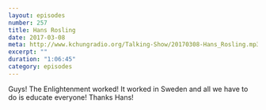 ```yaml
---
layout: episodes
number: 257
title: Hans Rosling
date: 2017-03-08
meta: http://www.kchungradio.org/Talking-Show/20170308-Hans_Rosling.mp3
excerpt: ""
duration: "1:06:45"
category: episodes
---
```

Guys! The Enlightenment worked! It worked in Sweden and all we have to do is educate everyone! Thanks Hans! 
